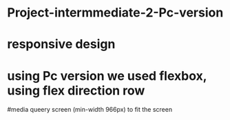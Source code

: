 # Project-intermmediate-2-Pc-version

# responsive design 
# using Pc version we used flexbox, using flex direction row
 #media queery screen (min-width 966px) to fit the screen

